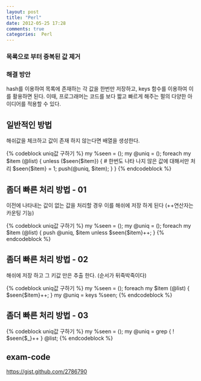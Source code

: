 ```yaml
---
layout: post
title: "Perl"
date: 2012-05-25 17:28
comments: true
categories:  Perl
---
```


### 목록으로 부터 중복된 값 제거

### 해결 방안
hash를 이용하여 목록에 존재하는 각 값을 한번만 저장하고, keys 함수를
이용하여 이를 활용하면 된다. 이때, 프로그래머는 코드를 보다 짧고 빠르게
해주는 펄의 다양한 아이디어를 적용할 수 있다.

일반적인 방법
-----------------
해쉬값을 체크하고 값이 존재 하지 않는다면 배열을 생성한다.

{% codeblock uniq값 구하기 %}
my %seen = ();
my @uniq = ();
foreach my $item (@list) {
    unless ($seen{$item}) {
        # 한번도 나타 나지 않은 값에 대해서만 처리
	$seen{$item} = 1;
	push(@uniq, $item);
    }
}
{% endcodeblock %}

좀더 빠른 처리 방법 - 01
-----------------
이전에 나타내는 값이 없는 값을 처리할 경우 이를 해쉬에 저장 하게 된다 (++연산자는 카운팅 기능) 

{% codeblock uniq값 구하기 %}
my %seen = ();
my @uniq = ();
foreach my $item (@list) {
    push @uniq, $item unless $seen{$item}++;
}
{% endcodeblock %}

좀더 빠른 처리 방법 - 02
-----------------
해쉬에 저장 하고 그 키값 만은 추출 한다. (순서가 뒤죽박죽이다)

{% codeblock uniq값 구하기 %}
my %seen = ();
foreach my $item (@list) {
    $seen{$item}++;
}
my @uniq = keys %seen;
{% endcodeblock %}

좀더 빠른 처리 방법 - 03
-----------------

{% codeblock uniq값 구하기 %}
my %seen = ();
my @uniq = grep { ! $seen{$_}++ } @list;
{% endcodeblock %}


exam-code
------------------
https://gist.github.com/2786790
